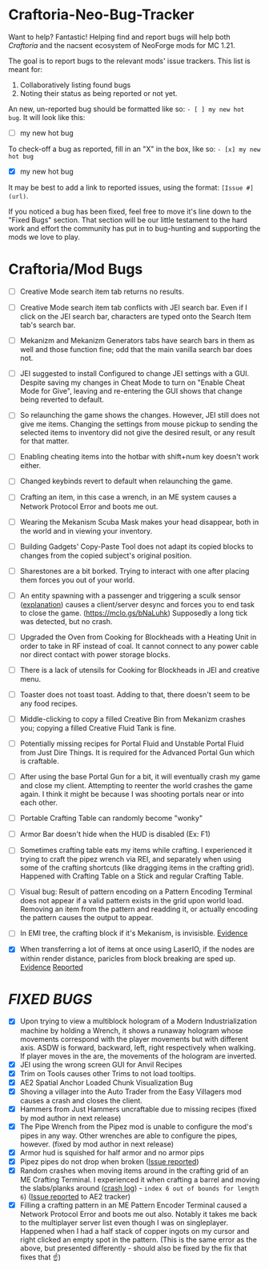 # Craftoria-Neo-Bug-Tracker
Want to help? Fantastic!
Helping find and report bugs will help both _Craftoria_ and the nacsent ecosystem of NeoForge mods for MC 1.21.

The goal is to report bugs to the relevant mods' issue trackers.
This list is meant for:
1. Collaboratively listing found bugs
2. Noting their status as being reported or not yet.

An new, un-reported bug should be formatted like so: `- [ ] my new hot bug`.
It will  look like this:
- [ ] my new hot bug

To check-off a bug as reported, fill in an "X" in the box, like so: `- [x] my new hot bug`
- [x] my new hot bug

It may be best to add a link to reported issues, using the format: `[Issue #](url)`.

If you noticed a bug has been fixed, feel free to move it's line down to the "Fixed Bugs" section. That section will be our little testament to the hard work and effort the community has put in to bug-hunting and supporting the mods we love to play.

# Craftoria/Mod Bugs

- [ ] Creative Mode search item tab returns no results.
- [ ] Creative Mode search item tab conflicts with JEI search bar. Even if I click on the JEI search bar, characters are typed onto the Search Item tab's search bar.
- [ ] Mekanizm and Mekanizm Generators tabs have search bars in them as well and those function fine; odd that the main vanilla search bar does not.
- [ ] JEI suggested to install Configured to change JEI settings with a GUI. Despite saving my changes in Cheat Mode to turn on "Enable Cheat Mode for Give", leaving and re-entering the GUI shows that change being reverted to default.
- [ ] So relaunching the game shows the changes. However, JEI still does not give me items. Changing the settings from mouse pickup to sending the selected items to inventory did not give the desired result, or any result for that matter.
- [ ] Enabling cheating items into the hotbar with shift+num key doesn't work either.
- [ ] Changed keybinds revert to default when relaunching the game.
- [ ] Crafting an item, in this case a wrench, in an ME system causes a Network Protocol Error and boots me out.
- [ ] Wearing the Mekanism Scuba Mask makes your head disappear, both in the world and in viewing your inventory.
- [ ] Building Gadgets' Copy-Paste Tool does not adapt its copied blocks to changes from the copied subject's original position.
- [ ] Sharestones are a bit borked. Trying to interact with one after placing them forces you out of your world.
- [ ] An entity spawning with a passenger and triggering a sculk sensor ([explanation]([url](https://discord.com/channels/570630340075454474/1252708934729470094/1254251928532029451))) causes a client/server desync and forces you to end task to close the game. (<https://mclo.gs/bNaLuhk>) Supposedly a long tick was detected, but no crash.
- [ ] Upgraded the Oven from Cooking for Blockheads with a Heating Unit in order to take in RF instead of coal. It cannot connect to any power cable nor direct contact with power storage blocks.
- [ ] There is a lack of utensils for Cooking for Blockheads in JEI and creative menu.
- [ ] Toaster does not toast toast. Adding to that, there doesn't seem to be any food recipes.
- [ ] Middle-clicking to copy a filled Creative Bin from Mekanizm crashes you; copying a filled Creative Fluid Tank is fine.
- [ ] Potentially missing recipes for Portal Fluid and Unstable Portal Fluid from Just Dire Things. It is required for the Advanced Portal Gun which is craftable.
- [ ] After using the base Portal Gun for a bit, it will eventually crash my game and close my client. Attempting to reenter the world crashes the game again. I think it might be because I was shooting portals near or into each other.
- [ ] Portable Crafting Table can randomly become "wonky"
- [ ] Armor Bar doesn't hide when the HUD is disabled (Ex: F1)
- [ ] Sometimes crafting table eats my items while crafting. I experienced it trying to craft the pipez wrench via REI, and separately when using some of the crafting shortcuts (like dragging items in the crafting grid). Happened with Crafting Table on a Stick and regular Crafting Table.
- [ ] Visual bug: Result of pattern encoding on a Pattern Encoding Terminal does not appear if a valid pattern exists in the grid upon world load. Removing an item from the pattern and readding it, or actually encoding the pattern causes the output to appear.
- [ ] In EMI tree, the crafting block if it's Mekanism, is invisisble. [Evidence](https://github.com/Kazuhiko-Gushiken/Craftoria-Neo-Bug-Tracker/assets/132615999/4a07b1eb-8293-4439-97b8-4efd0a32930a)
- [x] When transferring a lot of items at once using LaserIO, if the nodes are within render distance, paricles from block breaking are sped up. [Evidence](https://www.youtube.com/live/ByqyUY4QXQ0?si=eTgDALVCibXfoaPW&t=17101) [Reported](https://github.com/Direwolf20-MC/LaserIO/issues/267)



# *FIXED BUGS*
- [x] Upon trying to view a multiblock hologram of a Modern Industrialization machine by holding a Wrench, it shows a runaway hologram whose movements correspond with the player movements but with different axis. ASDW is forward, backward, left, right respectively when walking. If player moves in the are, the movements of the hologram are inverted.
- [x] JEI using the wrong screen GUI for Anvil Recipes
- [x] Trim on Tools causes other Trims to not load tooltips.
- [x] AE2 Spatial Anchor Loaded Chunk Visualization Bug
- [x] Shoving a villager into the Auto Trader from the Easy Villagers mod causes a crash and closes the client.
- [x] Hammers from Just Hammers uncraftable due to missing recipes (fixed by mod author in next release)
- [x] The Pipe Wrench from the Pipez mod is unable to configure the mod's pipes in any way. Other wrenches are able to configure the pipes, however. (fixed by mod author in next release)
- [x] Armor hud is squished for half armor and no armor pips
- [x] Pipez pipes do not drop when broken ([Issue reported](https://github.com/henkelmax/pipez/issues/226))
- [x] Random crashes when moving items around in the crafting grid of an ME Crafting Terminal. I experienced it when crafting a barrel and moving the slabs/planks around ([crash log](https://mclo.gs/oL7u5x5)) - `index 6 out of bounds for length 6`) ([Issue reported](https://github.com/AppliedEnergistics/Applied-Energistics-2/issues/7959) to AE2 tracker)
- [x] Filling a crafting pattern in an ME Pattern Encoder Terminal caused a Network Protocol Error and boots me out also. Notably it takes me back to the multiplayer server list even though I was on singleplayer. Happened when I had a half stack of copper ingots on my cursor and right clicked an empty spot in the pattern. (This is the same error as the above, but presented differently - should also be fixed by the fix that fixes that ☝️)
